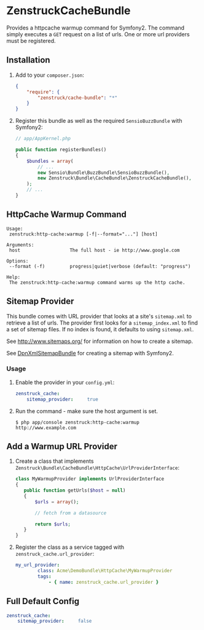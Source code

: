 # ZenstruckCacheBundle

Provides a httpcache warmup command for Symfony2.  The command simply executes a `GET` request on a list of urls.
One or more url providers must be registered.

## Installation

1. Add to your `composer.json`:

    ```json
    {
        "require": {
            "zenstruck/cache-bundle": "*"
        }
    }
    ```

2. Register this bundle as well as the required `SensioBuzzBundle` with Symfony2:

    ```php
    // app/AppKernel.php

    public function registerBundles()
    {
        $bundles = array(
            // ...
            new Sensio\Bundle\BuzzBundle\SensioBuzzBundle(),
            new Zenstruck\Bundle\CacheBundle\ZenstruckCacheBundle(),
        );
        // ...
    }
    ```

## HttpCache Warmup Command

```
Usage:
 zenstruck:http-cache:warmup [-f|--format="..."] [host]

Arguments:
 host                  The full host - ie http://www.google.com

Options:
 --format (-f)         progress|quiet|verbose (default: "progress")

Help:
 The zenstruck:http-cache:warmup command warms up the http cache.
```

## Sitemap Provider

This bundle comes with URL provider that looks at a site's `sitemap.xml` to retrieve a list of urls.  The provider
first looks for a `sitemap_index.xml` to find a set of sitemap files.  If no index is found, it defaults to using
`sitemap.xml`.

See http://www.sitemaps.org/ for information on how to create a sitemap.

See [DpnXmlSitemapBundle](https://github.com/dreipunktnull/DpnXmlSitemapBundle) for creating a sitemap with Symfony2.

### Usage

1. Enable the provider in your `config.yml`:

    ```yaml
    zenstruck_cache:
        sitemap_provider:     true
    ```

2. Run the command - make sure the host argument is set.

    ```
    $ php app/console zenstruck:http-cache:warmup http://www.example.com
    ```

## Add a Warmup URL Provider

1. Create a class that implements `Zenstruck\Bundle\CacheBundle\HttpCache\UrlProviderInterface`:

    ```php
    class MyWarmupProvider implements UrlProviderInterface
    {
       public function getUrls($host = null)
       {
           $urls = array();

           // fetch from a datasource

           return $urls;
       }
    }
    ```

2. Register the class as a service tagged with `zenstruck_cache.url_provider`:

    ```yaml
    my_url_provider:
            class: Acme\DemoBundle\HttpCache\MyWarmupProvider
            tags:
                - { name: zenstruck_cache.url_provider }
    ```

## Full Default Config

```yaml
zenstruck_cache:
    sitemap_provider:     false
```